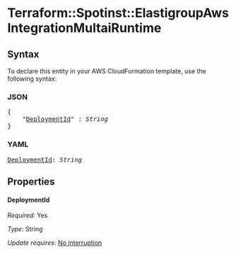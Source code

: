 # Terraform::Spotinst::ElastigroupAws IntegrationMultaiRuntime

## Syntax

To declare this entity in your AWS CloudFormation template, use the following syntax:

### JSON

<pre>
{
    "<a href="#deploymentid" title="DeploymentId">DeploymentId</a>" : <i>String</i>
}
</pre>

### YAML

<pre>
<a href="#deploymentid" title="DeploymentId">DeploymentId</a>: <i>String</i>
</pre>

## Properties

#### DeploymentId

_Required_: Yes

_Type_: String

_Update requires_: [No interruption](https://docs.aws.amazon.com/AWSCloudFormation/latest/UserGuide/using-cfn-updating-stacks-update-behaviors.html#update-no-interrupt)

